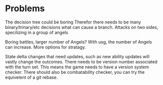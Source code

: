 # Problems

The decision tree could be boring
Therefor there needs to be many binary/trinary/etc decisions what can cause a branch. Attacks on two sides, specilizing in a group of angels

Boring battles, larger number of Angels? With usg, the number of Angels can increase. More options for stratagy.

State delta changes that need updates, such as new ability updates will vastly change the outcomes.
There needs to be version number associated with the turn set. 
This means the game needs to have a version system checker. There should also be combatability checker, you can try the equivelent of a git rebase.